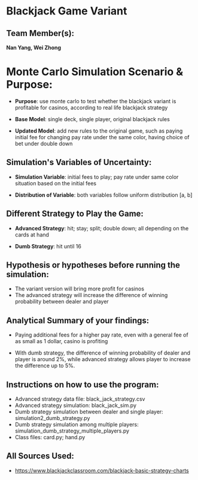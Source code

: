 # Blackjack Game Variant

## Team Member(s): 

**Nan Yang, Wei Zhong**

# Monte Carlo Simulation Scenario & Purpose:

- **Purpose**: use monte carlo to test whether the blackjack variant is profitable for casinos, according to real life blackjack strategy

- **Base Model**: single deck, single player, original blackjack rules

- **Updated Model**: add new rules to the original game, such
as paying initial fee for changing pay rate under the same color, having choice of bet under double down


## Simulation's Variables of Uncertainty:

- **Simulation Variable**: initial fees to play; pay rate under same color situation based on the initial fees

- **Distribution of Variable**: both variables follow uniform distribution [a, b]

## Different Strategy to Play the Game:

- **Advanced Strategy**: hit; stay; split; double down; all depending on the cards at hand

- **Dumb Strategy**: hit until 16

## Hypothesis or hypotheses before running the simulation:

- The variant version will bring more profit for casinos
- The advanced strategy will increase the difference of winning probability between dealer and player

## Analytical Summary of your findings: 

- Paying additional fees for a higher pay rate, even with a general fee of as small as 1 dollar, casino is profiting

- With dumb strategy, the difference of winning probability of dealer and player is around 2%, while advanced strategy 
allows player to increase the difference up to 5%.

## Instructions on how to use the program:

- Advanced strategy data file: black_jack_strategy.csv
- Advanced strategy simulation: black_jack_sim.py
- Dumb strategy simulation between dealer and single player: simulation2_dumb_strategy.py
- Dumb strategy simulation among multiple players: simulation_dumb_strategy_multiple_players.py
- Class files: card.py; hand.py

## All Sources Used:

- https://www.blackjackclassroom.com/blackjack-basic-strategy-charts
